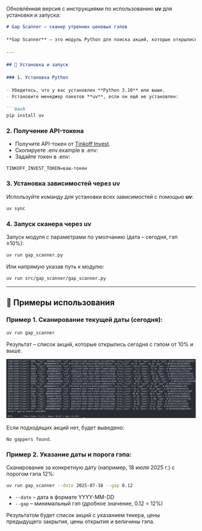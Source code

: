Обновлённая версия с инструкциями по использованию **uv** для установки и запуска:

````markdown
# Gap Scanner – сканер утренних ценовых гэпов

**Gap Scanner** – это модуль Python для поиска акций, которые открылись с утренним гэпом вверх (разницей между ценой открытия и предыдущим закрытием) не менее заданного порога (по умолчанию ≥10%). Сканер предназначен для работы с российскими акциями через API Tinkoff Invest.

---

## 🚀 Установка и запуск

### 1. Установка Python

- Убедитесь, что у вас установлен **Python 3.10** или выше.
- Установите менеджер пакетов **uv**, если он ещё не установлен:

```bash
pip install uv
````

### 2. Получение API-токена

* Получите API-токен от [Tinkoff Invest](https://tinkoff.github.io/investAPI/token/).
* Скопируете .env.example в .env:
* Задайте токен в .env:

```dotenv
TINKOFF_INVEST_TOKEN=ваш-токен
```

### 3. Установка зависимостей через uv

Используйте команду для установки всех зависимостей с помощью **uv**:

```bash
uv sync
```

### 4. Запуск сканера через uv

Запуск модуля с параметрами по умолчанию (дата – сегодня, гэп ≥10%):

```bash
uv run gap_scanner.py
```

Или напрямую указав путь к модулю:

```bash
uv run src/gap_scanner/gap_scanner.py
```

---

## 📌 Примеры использования

### Пример 1. Сканирование текущей даты (сегодня):

```bash
uv run gap_scanner
```

Результат – список акций, которые открылись сегодня с гэпом от 10% и выше. 

![Результат работы сканера](result.png)

Если подходящих акций нет, будет выведено:

```
No gappers found.
```


### Пример 2. Указание даты и порога гэпа:

Сканирование за конкретную дату (например, 18 июля 2025 г.) с порогом гэпа 12%:

```bash
uv run gap_scanner --date 2025-07-18 --gap 0.12
```

* `--date` – дата в формате YYYY-MM-DD
* `--gap` – минимальный гэп (дробное значение, 0.12 = 12%)

Результатом будет список акций с указанием тикера, цены предыдущего закрытия, цены открытия и величины гэпа.
